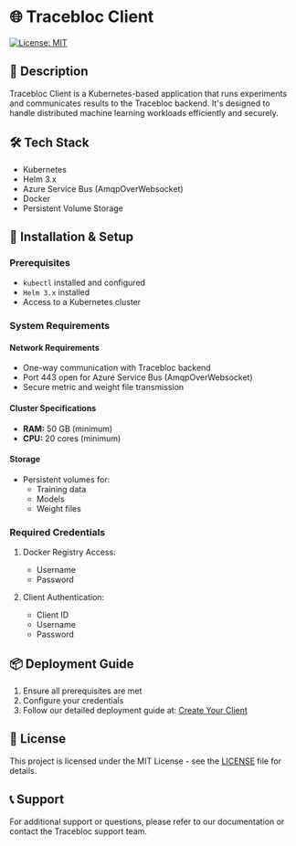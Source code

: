 # 🌐 Tracebloc Client
[![License: MIT](https://img.shields.io/badge/License-MIT-yellow.svg)](https://opensource.org/licenses/MIT)


## 📄 Description
Tracebloc Client is a Kubernetes-based application that runs experiments and communicates results to the Tracebloc backend. It's designed to handle distributed machine learning workloads efficiently and securely.

## 🛠️ Tech Stack
- Kubernetes
- Helm 3.x
- Azure Service Bus (AmqpOverWebsocket)
- Docker
- Persistent Volume Storage

## 🚀 Installation & Setup

### Prerequisites
- `kubectl` installed and configured
- `Helm 3.x` installed
- Access to a Kubernetes cluster

### System Requirements

#### Network Requirements
- One-way communication with Tracebloc backend
- Port 443 open for Azure Service Bus (AmqpOverWebsocket)
- Secure metric and weight file transmission

#### Cluster Specifications
- **RAM:** 50 GB (minimum)
- **CPU:** 20 cores (minimum)

#### Storage
- Persistent volumes for:
  - Training data
  - Models
  - Weight files

### Required Credentials
1. Docker Registry Access:
   - Username
   - Password

2. Client Authentication:
   - Client ID
   - Username
   - Password

## 📦 Deployment Guide

1. Ensure all prerequisites are met
2. Configure your credentials
3. Follow our detailed deployment guide at:
   [Create Your Client](https://traceblocdocsdev.azureedge.net/environment-setup/create-your-client)

## 📜 License
This project is licensed under the MIT License - see the [LICENSE](LICENSE) file for details.


## 📞 Support
For additional support or questions, please refer to our documentation or contact the Tracebloc support team.